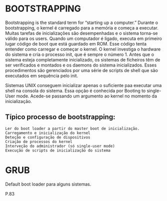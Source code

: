 # BOOTSTRAPPING
Bootstrapping is the standard term for “starting up a computer.”
Durante o bootstrapping, o kernel é carregado para a memória e começa a executar. Muitas tarefas de inicializações são desempenhadas e o sistema torna-se válido para os users.
Quando um computador é ligado, executa em primeiro lugar código de boot que está guardado em ROM. Esse código tenta entender como carregar e começar o kernel. O kernel investiga o hardware do sistema e cria o processo init, que é sempre o número 1.
Antes que o sistema esteja completamente inicializado, os sistemas de ficheiros têm de ser verificados e montados e os daemons do sistema inicializados. Esses procedimentos são gerenciados por uma série de scripts de shell que são executados em sequência pelo init.

Sistemas UNIX conseguem inicializar apenas o suficiente paa executar uma shell na consola do sistema. Essa opção é conhecida por Booting to single-User mode. Acede-se passando um argumento ao kernel no  momento da inicialização.

## Típico processo de bootstrapping:
	Ler do boot loader a partir do master boot de inicialização.
	Carregamento e inicialização do kernel
	Deteção e configuração de dispositivos
	Criação de processos do kernel
	Interveção do administrador (só single-user mode)
	Execução de scripts de inicialização do sistema


# GRUB
Default boot loader para alguns sistemas.

P.83

